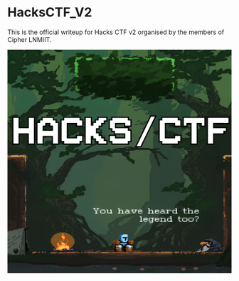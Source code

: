 # HacksCTF_V2

This is the official writeup for Hacks CTF v2 organised by the members of Cipher LNMIIT.

![](CTFlanding.png?raw=true)
